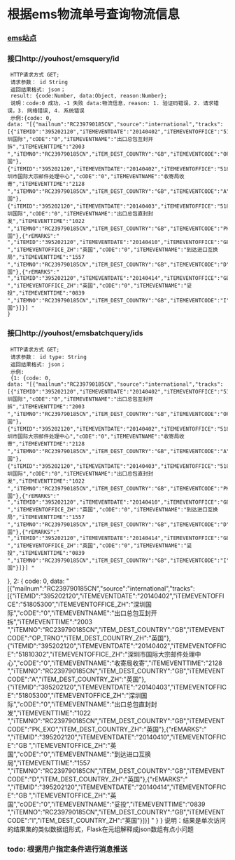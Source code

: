 根据ems物流单号查询物流信息
=====================================
###   [ems站点](http://it.11185.cn/chinapostintegrate/mailqueries.a)

###  接口http://youhost/emsquery/id
	 HTTP请求方式 GET;
	 请求参数： id String
	 返回结果格式: json；
	 result: {code:Number, data:Object, reason:Number};
	 说明：code:0 成功，-1 失败 data:物流信息，reason: 1. 验证码错误，2. 请求错误，3. 网络错误, 4. 系统错误
	 示例:{code: 0,
	data: "[{"mailnum":"RC239790185CN","source":"international","tracks":[{"iTEMID":"395202120","iTEMEVENTDATE":"20140402","iTEMEVENTOFFICE":"51805300","iTEMEVENTOFFICE_ZH":"深圳国际","cODE":"0","iTEMEVENTNAME":"出口总包互封开拆","iTEMEVENTTIME":"2003 ","iTEMNO":"RC239790185CN","iTEM_DEST_COUNTRY":"GB","iTEMEVENTCODE":"OP_TRNO","iTEM_DEST_COUNTRY_ZH":"英国"},{"iTEMID":"395202120","iTEMEVENTDATE":"20140402","iTEMEVENTOFFICE":"51810302","iTEMEVENTOFFICE_ZH":"深圳市国际大宗邮件处理中心","cODE":"0","iTEMEVENTNAME":"收寄局收寄","iTEMEVENTTIME":"2128 ","iTEMNO":"RC239790185CN","iTEM_DEST_COUNTRY":"GB","iTEMEVENTCODE":"A","iTEM_DEST_COUNTRY_ZH":"英国"},{"iTEMID":"395202120","iTEMEVENTDATE":"20140403","iTEMEVENTOFFICE":"51805300","iTEMEVENTOFFICE_ZH":"深圳国际","cODE":"0","iTEMEVENTNAME":"出口总包直封封发","iTEMEVENTTIME":"1022 ","iTEMNO":"RC239790185CN","iTEM_DEST_COUNTRY":"GB","iTEMEVENTCODE":"PK_EXO","iTEM_DEST_COUNTRY_ZH":"英国"},{"rEMARKS":" ","iTEMID":"395202120","iTEMEVENTDATE":"20140410","iTEMEVENTOFFICE":"GB ","iTEMEVENTOFFICE_ZH":"英国","cODE":"0","iTEMEVENTNAME":"到达进口互换局","iTEMEVENTTIME":"1557 ","iTEMNO":"RC239790185CN","iTEM_DEST_COUNTRY":"GB","iTEMEVENTCODE":"D","iTEM_DEST_COUNTRY_ZH":"英国"},{"rEMARKS":" ","iTEMID":"395202120","iTEMEVENTDATE":"20140414","iTEMEVENTOFFICE":"GB ","iTEMEVENTOFFICE_ZH":"英国","cODE":"0","iTEMEVENTNAME":"妥投","iTEMEVENTTIME":"0839 ","iTEMNO":"RC239790185CN","iTEM_DEST_COUNTRY":"GB","iTEMEVENTCODE":"I","iTEM_DEST_COUNTRY_ZH":"英国"}]}] "
	}
	 
###  接口http://youhost/emsbatchquery/ids		
	 HTTP请求方式 GET;
	 请求参数： id type: String
	 返回结果格式: json；
	 示例:
	 {1: {code: 0,
	data: "[{"mailnum":"RC239790185CN","source":"international","tracks":[{"iTEMID":"395202120","iTEMEVENTDATE":"20140402","iTEMEVENTOFFICE":"51805300","iTEMEVENTOFFICE_ZH":"深圳国际","cODE":"0","iTEMEVENTNAME":"出口总包互封开拆","iTEMEVENTTIME":"2003 ","iTEMNO":"RC239790185CN","iTEM_DEST_COUNTRY":"GB","iTEMEVENTCODE":"OP_TRNO","iTEM_DEST_COUNTRY_ZH":"英国"},{"iTEMID":"395202120","iTEMEVENTDATE":"20140402","iTEMEVENTOFFICE":"51810302","iTEMEVENTOFFICE_ZH":"深圳市国际大宗邮件处理中心","cODE":"0","iTEMEVENTNAME":"收寄局收寄","iTEMEVENTTIME":"2128 ","iTEMNO":"RC239790185CN","iTEM_DEST_COUNTRY":"GB","iTEMEVENTCODE":"A","iTEM_DEST_COUNTRY_ZH":"英国"},{"iTEMID":"395202120","iTEMEVENTDATE":"20140403","iTEMEVENTOFFICE":"51805300","iTEMEVENTOFFICE_ZH":"深圳国际","cODE":"0","iTEMEVENTNAME":"出口总包直封封发","iTEMEVENTTIME":"1022 ","iTEMNO":"RC239790185CN","iTEM_DEST_COUNTRY":"GB","iTEMEVENTCODE":"PK_EXO","iTEM_DEST_COUNTRY_ZH":"英国"},{"rEMARKS":" ","iTEMID":"395202120","iTEMEVENTDATE":"20140410","iTEMEVENTOFFICE":"GB ","iTEMEVENTOFFICE_ZH":"英国","cODE":"0","iTEMEVENTNAME":"到达进口互换局","iTEMEVENTTIME":"1557 ","iTEMNO":"RC239790185CN","iTEM_DEST_COUNTRY":"GB","iTEMEVENTCODE":"D","iTEM_DEST_COUNTRY_ZH":"英国"},{"rEMARKS":" ","iTEMID":"395202120","iTEMEVENTDATE":"20140414","iTEMEVENTOFFICE":"GB ","iTEMEVENTOFFICE_ZH":"英国","cODE":"0","iTEMEVENTNAME":"妥投","iTEMEVENTTIME":"0839 ","iTEMNO":"RC239790185CN","iTEM_DEST_COUNTRY":"GB","iTEMEVENTCODE":"I","iTEM_DEST_COUNTRY_ZH":"英国"}]}] "
},
2: {
code: 0,
data: "[{"mailnum":"RC239790185CN","source":"international","tracks":[{"iTEMID":"395202120","iTEMEVENTDATE":"20140402","iTEMEVENTOFFICE":"51805300","iTEMEVENTOFFICE_ZH":"深圳国际","cODE":"0","iTEMEVENTNAME":"出口总包互封开拆","iTEMEVENTTIME":"2003 ","iTEMNO":"RC239790185CN","iTEM_DEST_COUNTRY":"GB","iTEMEVENTCODE":"OP_TRNO","iTEM_DEST_COUNTRY_ZH":"英国"},{"iTEMID":"395202120","iTEMEVENTDATE":"20140402","iTEMEVENTOFFICE":"51810302","iTEMEVENTOFFICE_ZH":"深圳市国际大宗邮件处理中心","cODE":"0","iTEMEVENTNAME":"收寄局收寄","iTEMEVENTTIME":"2128 ","iTEMNO":"RC239790185CN","iTEM_DEST_COUNTRY":"GB","iTEMEVENTCODE":"A","iTEM_DEST_COUNTRY_ZH":"英国"},{"iTEMID":"395202120","iTEMEVENTDATE":"20140403","iTEMEVENTOFFICE":"51805300","iTEMEVENTOFFICE_ZH":"深圳国际","cODE":"0","iTEMEVENTNAME":"出口总包直封封发","iTEMEVENTTIME":"1022 ","iTEMNO":"RC239790185CN","iTEM_DEST_COUNTRY":"GB","iTEMEVENTCODE":"PK_EXO","iTEM_DEST_COUNTRY_ZH":"英国"},{"rEMARKS":" ","iTEMID":"395202120","iTEMEVENTDATE":"20140410","iTEMEVENTOFFICE":"GB ","iTEMEVENTOFFICE_ZH":"英国","cODE":"0","iTEMEVENTNAME":"到达进口互换局","iTEMEVENTTIME":"1557 ","iTEMNO":"RC239790185CN","iTEM_DEST_COUNTRY":"GB","iTEMEVENTCODE":"D","iTEM_DEST_COUNTRY_ZH":"英国"},{"rEMARKS":" ","iTEMID":"395202120","iTEMEVENTDATE":"20140414","iTEMEVENTOFFICE":"GB ","iTEMEVENTOFFICE_ZH":"英国","cODE":"0","iTEMEVENTNAME":"妥投","iTEMEVENTTIME":"0839 ","iTEMNO":"RC239790185CN","iTEM_DEST_COUNTRY":"GB","iTEMEVENTCODE":"I","iTEM_DEST_COUNTRY_ZH":"英国"}]}] "
}
}
	说明：结果是单次访问的结果集的类似数据组形式，Flask在元组解释成json数组有点小问题
### todo: 根据用户指定条件进行消息推送
	
	 	   
